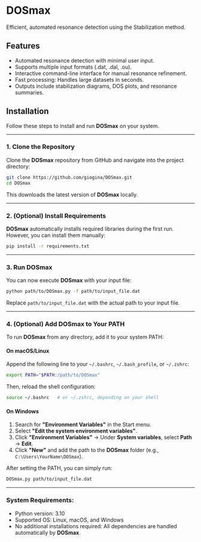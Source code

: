 # DOSmax
Efficient, automated resonance detection using the Stabilization method.

## Features
- Automated resonance detection with minimal user input.
- Supports multiple input formats (.dat, .dal, .ou).
- Interactive command-line interface for manual resonance refinement.
- Fast processing: Handles large datasets in seconds.
- Outputs include stabilization diagrams, DOS plots, and resonance summaries.

## Installation

Follow these steps to install and run **DOSmax** on your system.

---

### 1. Clone the Repository  
Clone the **DOSmax** repository from GitHub and navigate into the project directory:

```bash
git clone https://github.com/giogina/DOSmax.git
cd DOSmax
```

This downloads the latest version of **DOSmax** locally.

---

### 2. (Optional) Install Requirements  
**DOSmax** automatically installs required libraries during the first run. However, you can install them manually:
```bash
pip install -r requirements.txt
```

---

### 3. Run DOSmax  
You can now execute **DOSmax** with your input file:
```bash
python path/to/DOSmax.py -f path/to/input_file.dat
```
Replace `path/to/input_file.dat` with the actual path to your input file.

---

### 4. (Optional) Add DOSmax to Your PATH  
To run **DOSmax** from any directory, add it to your system PATH:

#### On macOS/Linux  
Append the following line to your `~/.bashrc`, `~/.bash_profile`, or `~/.zshrc`:
```bash
export PATH="$PATH:/path/to/DOSmax"
```
Then, reload the shell configuration:
```bash
source ~/.bashrc   # or ~/.zshrc, depending on your shell
```

#### On Windows  
1. Search for **"Environment Variables"** in the Start menu.  
2. Select **"Edit the system environment variables"**.  
3. Click **"Environment Variables"** → Under **System variables**, select **Path** → **Edit**.  
4. Click **"New"** and add the path to the **DOSmax** folder (e.g., `C:\Users\YourName\DOSmax`).  

After setting the PATH, you can simply run:
```bash
DOSmax.py path/to/input_file.dat
```

---

### System Requirements:
- Python version: 3.10  
- Supported OS: Linux, macOS, and Windows  
- No additional installations required: All dependencies are handled automatically by **DOSmax**.




